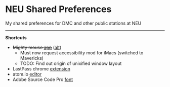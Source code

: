 NEU Shared Preferences
======================

My shared preferences for DMC and other public stations at NEU

___

**Shortcuts**
* ~~Mighty mouse [app][1]~~ ([alt][3])
  * Must now request accessibility mod for iMacs (switched to Mavericks)
  * TODO: Find out origin of unixified window layout
* LastPass chrome [extension][2]
* atom.io [editor][4]
* Adobe Source Code Pro [font][5]

[1]: https://www.dropbox.com/sh/sulgyk5s2fqg3gy/7UKq4ftWge
[2]: https://chrome.google.com/webstore/detail/lastpass-free-password-ma/hdokiejnpimakedhajhdlcegeplioahd
[3]: https://github.com/julio73/neu_shared_prefs/blob/master/DMC/mac/sysprefs/MightyMouse.scpt
[4]: https://atom.io
[5]: https://github.com/adobe-fonts/source-code-pro

